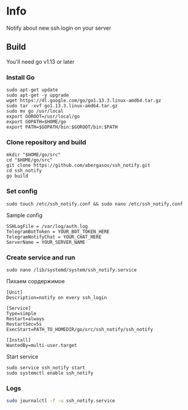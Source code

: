 # Info

Notify about new ssh login on your server

## Build
You'll need go v1.13 or later

### Install Go
```shell script
sudo apt-get update
sudo apt-get -y upgrade
wget https://dl.google.com/go/go1.13.3.linux-amd64.tar.gz
sudo tar -xvf go1.13.3.linux-amd64.tar.gz
sudo mv go /usr/local
export GOROOT=/usr/local/go
export GOPATH=$HOME/go
export PATH=$GOPATH/bin:$GOROOT/bin:$PATH
```

### Clone repository and build
```shell script
mkdir "$HOME/go/src"
cd "$HOME/go/src"
git clone https://github.com/abergasov/ssh_notify.git
cd ssh_notify
go build
```

### Set config
```shell script
sudo touch /etc/ssh_notify.conf && sudo nano /etc/ssh_notify.conf 
```

Sample config 
```shell script
SSHLogFile = /var/log/auth.log
TelegramBotToken = YOUR_BOT_TOKEN_HERE
TelegramNotifyChat = YOUR_CHAT_HERE
ServerName = YOUR_SERVER_NAME
```

### Create service and run
```shell script
sudo nano /lib/systemd/system/ssh_notify.service
```
Пихаем сордержимое
```shell script
[Unit]
Description=notify on every ssh_login

[Service]
Type=simple
Restart=always
RestartSec=5s
ExecStart=PATH_TO_HOMEDIR/go/src/ssh_notify/ssh_notify

[Install]
WantedBy=multi-user.target
```

Start service
```shell script
sudo service ssh_notify start
sudo systemctl enable ssh_notify
```

### Logs
```bash
sudo journalctl -f -u ssh_notify.service
```